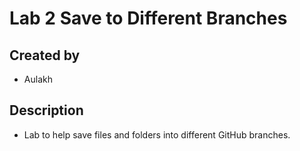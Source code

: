 # Lab 2 Save to Different Branches

## Created by
- Aulakh

## Description
- Lab to help save files and folders into different GitHub branches.
